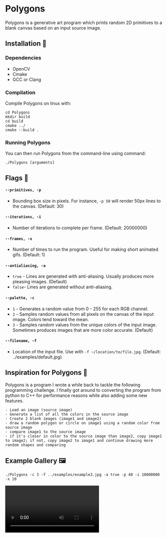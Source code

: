 # Polygons

Polygons is a generative art program which prints random 2D primitives to a blank canvas based on an input source image.

## Installation 🤔

### Dependencies
- OpenCV
- Cmake
- GCC or Clang

### Compilation

Compile Polygons on linux with:

```
cd Polygons
mkdir build
cd build
cmake ../
cmake --build .
```

### Running Polygons

You can then run Polygons from the command-line using command:
```
./Polygons [arguments]
```


## Flags 🚩

#### `--primitives, -p`
- Bounding box size in pixels. For instance, `-p 50` will render 50px lines to the canvas. (Default: 30)

#### `--iterations, -i`
- Number of iterations to complete per frame. (Default: 20000000)

####  `--frames, -x`
- Number of times to run the program. Useful for making short animated gifs. (Default: 1)

#### `--antialiasing, -a`
- `true` - Lines are generated with anti-aliasing. Usually produces more pleasing images. (Default)
- `false`- Lines are generated without anti-aliasing.

#### `--palette, -c`
-  `1` - Generates a random value from 0 - 255 for each RGB channel.
-  `2` - Samples random values from all pixels on the canvas of the input image. Colors tend toward the mean.
-  `3` - Samples random values from the unique colors of the input image.  Sometimes produces images that are more color accurate. (Default)
####  `--filename, -f`
- Location of the input file. Use with  `-f ~/location/to/file.jpg`. (Default: ../examples/default.jpg)

## Inspiration for Polygons 🙂

Polygons is a program I wrote a while back to tackle the following programming challenge. I finally got around to converting the program from python to C++ for performance reasons while also adding some new features.

```
- Load an image (source image)
- Generate a list of all the colors in the source image
- Create 2 blank images (image1 and image2)
- draw a random polygon or circle on image1 using a random color from source image
- compare image1 to the source image
- if it's closer in color to the source image than image2, copy image1 to image2; if not, copy image2 to image1 and continue drawing more random shapes and comparing
```

## Example Gallery 🖼️

`./Polygons -c 3 -f ../examples/example3.jpg -a true -p 40 -i 10000000 -x 10`

![asdf](https://thumbs.gfycat.com/RingedCommonApisdorsatalaboriosa-mobile.mp4)